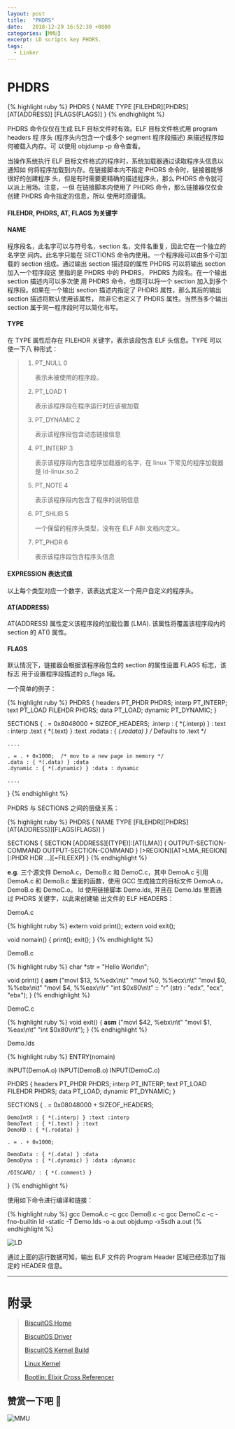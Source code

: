 ```yaml
---
layout: post
title:  "PHDRS"
date:   2018-12-29 16:52:30 +0800
categories: [MMU]
excerpt: LD scripts key PHDRS.
tags:
  - Linker
---
```


# PHDRS

{% highlight ruby %}
PHDRS {
    NAME TYPE [FILEHDR][PHDRS][AT(ADDRESS)]
    [FLAGS(FLAGS)]
}
{% endhighlight %}

PHDRS 命令仅仅在生成 ELF 目标文件时有效。ELF 目标文件格式用 program headers 程
序头 (程序头内包含一个或多个 segment 程序段描述) 来描述程序如何被载入内存。可
以使用 objdump -p 命令查看。

当操作系统执行 ELF 目标文件格式的程序时，系统加载器通过读取程序头信息以通知如
何将程序加载到内存。在链接脚本内不指定 PHDRS 命令时，链接器能够很好的创建程序
头，但是有时需要更精确的描述程序头，那么 PHDRS 命令就可以派上用场。注意，一但
在链接脚本内使用了 PHDRS 命令，那么链接器仅仅会创建 PHDRS 命令指定的信息，所以
使用时须谨慎。

#### FILEHDR, PHDRS, AT, FLAGS 为关键字

#### NAME

程序段名，此名字可以与符号名，section 名，文件名重复，因此它在一个独立的名字空
间内。此名字只能在 SECTIONS 命令内使用。一个程序段可以由多个可加载的 section 
组成。通过输出 section 描述段的属性 PHDRS 可以将输出 section 加入一个程序段这
里指的是 PHDRS 中的 PHDRS， PHDRS 为段名。在一个输出 section 描述内可以多次使
用 PHDRS 命令，也既可以将一个 section 加入到多个程序段。如果在一个输出 
section 描述内指定了 PHDRS 属性，那么其后的输出 section 描述将默认使用该属性，
除非它也定义了 PHDRS 属性。当然当多个输出 section 属于同一程序段时可以简化书写。

#### TYPE

在 TYPE 属性后存在 FILEHDR 关键字，表示该段包含 ELF 头信息。TYPE 可以使一下八
种形式：
    
> 1. PT_NULL  0
> 
>    表示未被使用的程序段。
>
> 2. PT_LOAD 1
>
>    表示该程序段在程序运行时应该被加载
>
> 3. PT_DYNAMIC 2
>
>    表示该程序段包含动态链接信息
>
> 4. PT_INTERP 3
>
>    表示该程序段内包含程序加载器的名字，在 linux 下常见的程序加载器是 
>    ld-linux.so.2
>
> 5. PT_NOTE 4
>
>    表示该程序段内包含了程序的说明信息
>
> 6. PT_SHLIB 5
>
>    一个保留的程序头类型，没有在 ELF ABI 文档内定义。
>
> 7. PT_PHDR 6
>
>    表示该程序段包含程序头信息

#### EXPRESSION 表达式值

以上每个类型对应一个数字，该表达式定义一个用户自定义的程序头。

#### AT(ADDRESS)

AT(ADDRESS) 属性定义该程序段的加载位置 (LMA). 该属性将覆盖该程序段内的 
section 的 AT() 属性。

#### FLAGS 

默认情况下，链接器会根据该程序段包含的 section 的属性设置 FLAGS 标志，该标志
用于设置程序段描述的 p_flags 域。

一个简单的例子：

{% highlight ruby %}
PHDRS
{
    headers PT_PHDR PHDRS;
    interp PT_INTERP;
    text PT_LOAD FILEHDR PHDRS;
    data PT_LOAD;
    dynamic PT_DYNAMIC;
}

SECTIONS
{
    . = 0x8048000 + SIZEOF_HEADERS;
    .interp : { *(.interp) } : text : interp
    .text { *(.text) } :text
   .rodata : { *(.rodata) } /* Defaults to .text */

    ....

    . = . + 0x1000;  /* mov to a new page in memory */
    .data : { *(.data) } :data
    .dynamic : { *(.dynamic) } :data : dynamic

    ....
}
{% endhighlight %}

PHDRS 与 SECTIONS 之间的层级关系：

{% highlight ruby %}
PHDRS
{
    NAME TYPE [FILEHDR][PHDRS][AT(ADDRESS)][FLAGS(FLAGS)]
}

SECTIONS
{
    SECTION [ADDRESS][(TYPE)]:[AT(LMA)] {
        OUTPUT-SECTION-COMMAND
        OUTPUT-SECTION-COMMAND
    } [>REGION][AT>LMA_REGION][:PHDR HDR ...][=FILEEXP]
}
{% endhighlight %}

**e.g.** 三个源文件 DemoA.c，DemoB.c 和 DemoC.c，其中 DemoA.c 引用 DemoA.c 和
DemoB.c 里面的函数，使用 GCC 生成独立的目标文件 DemoA.o，DemoB.o 和 DemoC.o。
ld 使用链接脚本 Demo.lds, 并且在 Demo.lds 里面通过 PHDRS 关键字，以此来创建输
出文件的 ELF HEADERS：

DemoA.c

{% highlight ruby %}
extern void print();
extern void exit();

void nomain()
{
    print();
    exit();
}
{% endhighlight %}

DemoB.c

{% highlight ruby %}
char *str = "Hello World\n";

void print()
{
    __asm__ ("movl $13, %%edx\n\t"
             "movl %0, %%ecx\n\t"
             "movl $0, %%ebx\n\t"
             "movl $4, %%eax\n\r"
             "int $0x80\n\t"
             :: "r" (str) : "edx", "ecx", "ebx");
}
{% endhighlight %}

DemoC.c

{% highlight ruby %}
void exit()
{
    __asm__ ("movl $42, %ebx\n\t"
             "movl $1, %eax\n\t"
             "int $0x80\n\t");
}
{% endhighlight %}

Demo.lds 

{% highlight ruby %}
ENTRY(nomain)

INPUT(DemoA.o)
INPUT(DemoB.o)
INPUT(DemoC.o)

PHDRS
{
    headers PT_PHDR PHDRS;
    interp PT_INTERP;
    text PT_LOAD FILEHDR PHDRS;
    data PT_LOAD;
    dynamic PT_DYNAMIC;
}

SECTIONS
{
    . = 0x08048000 + SIZEOF_HEADERS;

    DemoIntR : { *(.interp) } :text :interp
    DemoText : { *(.text) } :text
    DemoRD : { *(.rodata) }

    . = . + 0x1000;

    DemoData : { *(.data) } :data
    DemoDyna : { *(.dynamic) } :data :dynamic

    /DISCARD/ : { *(.comment) }
}
{% endhighlight %}

使用如下命令进行编译和链接：

{% highlight ruby %}
gcc DemoA.c -c
gcc DemoB.c -c
gcc DemoC.c -c -fno-builtin
ld -static -T Demo.lds -o a.out
objdump -xSsdh a.out
{% endhighlight %}

![LD](/assets/PDB/BiscuitOS/kernel/MMU000521.png)

通过上面的运行数据可知，输出 ELF 文件的 Program Header 区域已经添加了指定的 
HEADER 信息。

-----------------------------------------------

# <span id="附录">附录</span>

> [BiscuitOS Home](https://biscuitos.github.io/)
>
> [BiscuitOS Driver](/blog/BiscuitOS_Catalogue/)
>
> [BiscuitOS Kernel Build](/blog/Kernel_Build/)
>
> [Linux Kernel](https://www.kernel.org/)
>
> [Bootlin: Elixir Cross Referencer](https://elixir.bootlin.com/linux/latest/source)

## 赞赏一下吧 🙂

![MMU](/assets/PDB/BiscuitOS/kernel/HAB000036.jpg)
